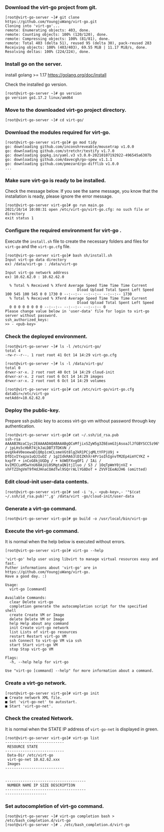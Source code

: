 ### Download the virt-go project from git.

```
[root@virt-go-server ~]# git clone https://github.com/YoungjuWang/virt-go.git
Cloning into 'virt-go'...
remote: Enumerating objects: 403, done.
remote: Counting objects: 100% (120/120), done.
remote: Compressing objects: 100% (81/81), done.
remote: Total 403 (delta 51), reused 95 (delta 30), pack-reused 283
Receiving objects: 100% (403/403), 69.55 MiB | 11.17 MiB/s, done.
Resolving deltas: 100% (224/224), done.
```

### Install go on the server.

install golang >= 1.17
https://golang.org/doc/install

Check the installed go version.

```
[root@virt-go-server ~]# go version
go version go1.17.2 linux/amd64
```

### Move to the downloaded virt-go project directory.

```
[root@virt-go-server ~]# cd virt-go/
```

### Download the modules required for virt-go.

```
[root@virt-go-server virt-go]# go mod tidy
go: downloading github.com/inconshreveable/mousetrap v1.0.0
go: downloading github.com/stretchr/testify v1.7.0
go: downloading gopkg.in/yaml.v3 v3.0.0-20210107192922-496545a6307b
go: downloading github.com/davecgh/go-spew v1.1.1
go: downloading github.com/pmezard/go-difflib v1.0.0
...
```

### Make sure virt-go is ready to be installed.

Check the message below. If you see the same message, you know that the installation is ready, please ignore the error message.

```
[root@virt-go-server virt-go]# go run main.go
2021/10/14 10:08:31 open /etc/virt-go/virt-go.cfg: no such file or directory
exit status 1
```

### Configure the required environment for virt-go .

Execute the `install.sh` file to create the necessary folders and files for `virt-go` and the `virt-go.cfg` file.

```
[root@virt-go-server virt-go]# bash sh/install.sh
Input virt-go data directory
ex) /data/virt-go : /data/virt-go

Input virt-go network address
ex) 10.62.62.0 : 10.62.62.0

  % Total % Received % Xferd Average Speed ​​Time Time Time Current
                                 Dload Upload Total Spent Left Speed
100 545 100 545 0 0 1730 0 --:--:-- --:--:-- --:--:-- 1730
  % Total % Received % Xferd Average Speed ​​Time Time Time Current
                                 Dload Upload Total Spent Left Speed
  0 0 0 0 0 0 0 0 --:--:-- --:--:-- --:--:-- 0
Please change value below in 'user-data' file for login to virt-go server without password.
ssh_authorized_keys:
>> - <pub-key>
```

### Check the deployed environment.

```
[root@virt-go-server ~]# ls -l /etc/virt-go/
total 4
-rw-r--r--. 1 root root 41 Oct 14 14:29 virt-go.cfg

[root@virt-go-server ~]# ls -l /data/virt-go/
total 0
drwxr-xr-x. 2 root root 40 Oct 14 14:29 cloud-init
drwxr-xr-x. 2 root root 6 Oct 14 14:29 images
drwxr-xr-x. 2 root root 6 Oct 14 14:29 volumes

[root@virt-go-server virt-go]# cat /etc/virt-go/virt-go.cfg
dataDir=/etc/virt-go
netAddr=10.62.62.0
```

### Deploy the public-key.

Prepare ssh public key to access virt-go vm without password through key authentication.

```
[root@virt-go-server virt-go]# cat ~/.ssh/id_rsa.pub
ssh-rsa AAAAB3NzaC1yc2EAAAADAQABAAABgQCoMfjixSZyW5g3Z6EomG3jAsoaJlJfGBYSCC5z96YZZqVTcv2SggJnnLCSqVM00 / jpLHs5cHbR74jkJaLDBT3TDKVN / ovqXk4V0eoewaDiQ0p1cmCLsmeVGt8lg2kR1PCjqMLtYFPjU9j + DfD1vIYxqzo1uQJIuOZ / 1g2IdkRA63lDIZKhXr4Pr1oIhIgnvTM2Ep4imYCYKZ + kxpfF + inCoG8kjUGDg / + kUWEFXvgOF1 / IAi / kvIMICLeM5wYnU68AjUi0SMgtaQN1tjIluo / S3 / 1OqTpWmY0jnVZ + shFTZIhgVmT9fHdJHnaCOAdTwl9SQrrALlYG8DoT + ZVVFIEeAUJH6 (omitted)
```

### Edit cloud-init user-data contents.

```
[root@virt-go-server virt-go]# sed -i 's,- <pub-key>,- '"$(cat ~/.ssh/id_rsa.pub)"',g' /data/virt -go/cloud-init/user-data
```


### Generate a virt-go command.

```
[root@virt-go-server virt-go]# go build -o /usr/local/bin/virt-go
```

### Execute the virt-go command.

It is normal when the help below is executed without errors.

```
[root@virt-go-server virt-go]# virt-go --help

'virt-go' help user using libvirt to manage virtual resources easy and fast.
Futher informations about 'virt-go' are in https://github.com/YoungjuWang/virt-go.
Have a good day. :)

Usage:
  virt-go [command]

Available Commands:
  clear Delete virt-go
  completion generate the autocompletion script for the specified shell
  create Create VM or Image
  delete Delete VM or Image
  help Help about any command
  init Create virt-go network
  list Lists of virt-go resources
  restart Restart virt-go VM
  ssh Connect to virt-go VM via ssh
  start Start virt-go VM
  stop Stop virt-go VM

Flags:
  -h, --help help for virt-go

Use "virt-go [command] --help" for more information about a command.
```

### Create a virt-go network.

```
[root@virt-go-server virt-go]# virt-go init
■ Create network XML file.
■ Set 'virt-go-net' to autostart.
■ Start 'virt-go-net'.
```

### Check the created Network.

It is normal when the STATE IP address of `virt-go-net` is displayed in green.

```
[root@virt-go-server virt-go]# virt-go list
---------------------------
 RESOURCE STATE
---------------------------
 Data-Dir /etc/virt-go
 virt-go-net 10.62.62.xxx
 Images
---------------------------


-------------------------------------
 NUMBER NAME IP SIZE DESCRIPTION
-------------------------------------
-------------------
```

### Set autocompletion of virt-go command.

```
[root@virt-go-server ~]# virt-go completion bash > /etc/bash_completion.d/virt-go
[root@virt-go-server ~]# . /etc/bash_completion.d/virt-go 
```